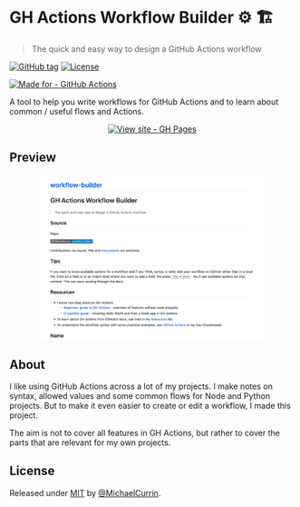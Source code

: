 # GH Actions Workflow Builder ⚙️ 🏗
> The quick and easy way to design a GitHub Actions workflow

[![GitHub tag](https://img.shields.io/github/tag/MichaelCurrin/workflow-builder?include_prereleases=&sort=semver)](https://github.com/MichaelCurrin/workflow-builder/releases/)
[![License](https://img.shields.io/badge/License-MIT-blue)](#license)

[![Made for - GitHub Actions](https://img.shields.io/badge/Made_for-GitHub_Actions-blue?logo=github-actions&logoColor=white)](https://github.com/features/actions)


A tool to help you write workflows for GitHub Actions and to learn about common / useful flows and Actions.

<div align="center">

[![View site - GH Pages](https://img.shields.io/badge/View_site-Workflow_Builder-2ea44f?style=for-the-badge)](https://michaelcurrin.github.io/workflow-builder/)

</div>


## Preview

<div align="center">
    <a href="https://michaelcurrin.github.io/workflow-builder/">
        <img src="/sample.png" alt="Sample screenshot" title="Sample screenshot" width="400" />
    </a>
</div>


## About

I like using GitHub Actions across a lot of my projects. I make notes on syntax, allowed values and some common flows for Node and Python projects. But to make it even easier to create or edit a workflow, I made this project.

The aim is not to cover all features in GH Actions, but rather to cover the parts that are relevant for my own projects.


## License

Released under [MIT](/LICENSE) by [@MichaelCurrin](https://github.com/MichaelCurrin).
